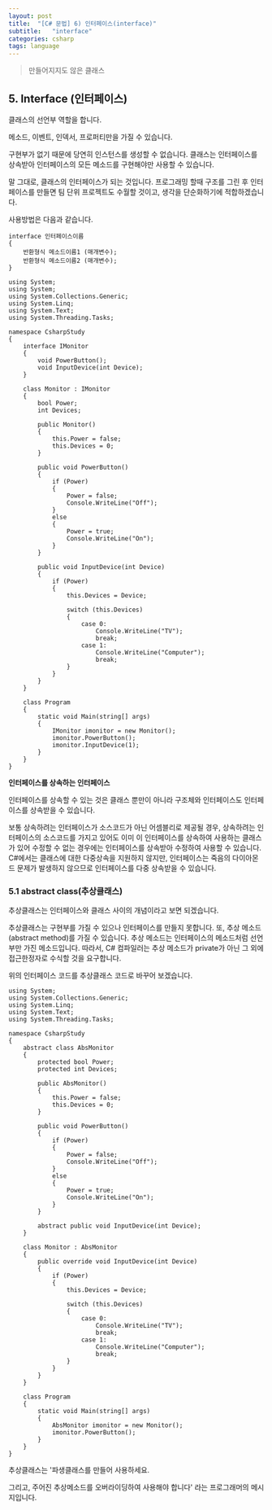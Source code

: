 ```yaml
---
layout: post
title:  "[C# 문법] 6) 인터페이스(interface)"
subtitle:   "interface"
categories: csharp
tags: language
---
```


> 만들어지지도 않은 클래스

## 5. Interface (인터페이스)

클래스의 선언부 역할을 합니다.

메소드, 이벤트, 인덱서, 프로퍼티만을 가질 수 있습니다.

구현부가 없기 때문에 당연히 인스턴스를 생성할 수 없습니다.
클래스는 인터페이스를 상속받아 인터페이스의 모든 메소드를 구현해야만 사용할 수 있습니다.

말 그대로, 클래스의 인터페이스가 되는 것입니다.
프로그래밍 할때 구조를 그린 후 인터페이스를 만들면 팀 단위 프로젝트도 수월할 것이고, 생각을 단순화하기에 적합하겠습니다. 

사용방법은 다음과 같습니다.
```
interface 인터페이스이름
{
	반환형식 메소드이름1 (매개변수);
	반환형식 메소드이름2 (매개변수);
}
```

```
using System;
using System;
using System.Collections.Generic;
using System.Linq;
using System.Text;
using System.Threading.Tasks;
  
namespace CsharpStudy
{
    interface IMonitor
    {
        void PowerButton();
        void InputDevice(int Device);
    }
 
    class Monitor : IMonitor
    {
        bool Power;
        int Devices;
 
        public Monitor()
        {
            this.Power = false;
            this.Devices = 0;
        }
 
        public void PowerButton()
        {
            if (Power)
            {
                Power = false;
                Console.WriteLine("Off");
            }
            else
            {
                Power = true;
                Console.WriteLine("On");
            }
        }
 
        public void InputDevice(int Device)
        {
            if (Power)
            {
                this.Devices = Device;
 
                switch (this.Devices)
                {
                    case 0:
                        Console.WriteLine("TV");
                        break;
                    case 1:
                        Console.WriteLine("Computer");
                        break;
                }
            }
        }
    }
 
    class Program
    {
        static void Main(string[] args)
        {
            IMonitor imonitor = new Monitor();
            imonitor.PowerButton();
            imonitor.InputDevice(1);
        }
    }
}
```

**인터페이스를 상속하는 인터페이스**

인터페이스를 상속할 수 있는 것은 클래스 뿐만이 아니라 구조체와 인터페이스도 인터페이스를 상속받을 수 있습니다.

보통 상속하려는 인터페이스가 소스코드가 아닌 어셈블리로 제공될 경우, 상속하려는 인터페이스의 소스코드를 가지고 있어도 이미 이 인터페이스를 상속하여 사용하는 클래스가 있어 수정할 수 없는 경우에는 인터페이스를 상속받아 수정하여 사용할 수 있습니다.
C#에서는 클래스에 대한 다중상속을 지원하지 않지만, 인터페이스는 죽음의 다이아몬드 문제가 발생하지 않으므로 인터페이스를 다중 상속받을 수 있습니다.

### 5.1 abstract class(추상클래스)

추상클래스는 인터페이스와 클래스 사이의 개념이라고 보면 되겠습니다.

추상클래스는 구현부를 가질 수 있으나 인터페이스를 만들지 못합니다. 또, 추상 메소드(abstract method)를 가질 수 있습니다.
추상 메소드는 인터페이스의 메소드처럼 선언부만 가진 메소드입니다. 따라서, C# 컴파일러는 추상 메소드가 private가 아닌 그 외에 접근한정자로 수식할 것을 요구합니다.

위의 인터페이스 코드를 추상클래스 코드로 바꾸어 보겠습니다.
```
using System;
using System.Collections.Generic;
using System.Linq;
using System.Text;
using System.Threading.Tasks;
  
namespace CsharpStudy
{
    abstract class AbsMonitor
    {
        protected bool Power;
        protected int Devices;
         
        public AbsMonitor()
        {
            this.Power = false;
            this.Devices = 0;
        }
 
        public void PowerButton()
        {
            if (Power)
            {
                Power = false;
                Console.WriteLine("Off");
            }
            else
            {
                Power = true;
                Console.WriteLine("On");
            }
        }
 
        abstract public void InputDevice(int Device);
    }
 
    class Monitor : AbsMonitor
    {    
        public override void InputDevice(int Device)
        {
            if (Power)
            {
                this.Devices = Device;
 
                switch (this.Devices)
                {
                    case 0:
                        Console.WriteLine("TV");
                        break;
                    case 1:
                        Console.WriteLine("Computer");
                        break;
                }
            }
        }
    }
 
    class Program
    {
        static void Main(string[] args)
        {
            AbsMonitor imonitor = new Monitor();
            imonitor.PowerButton();
        }
    }
}
```

추상클래스는 '파생클래스를 만들어 사용하세요. 

그리고, 주어진 추상메소드를 오버라이딩하여 사용해야 합니다' 라는 프로그래머의 메시지입니다.

